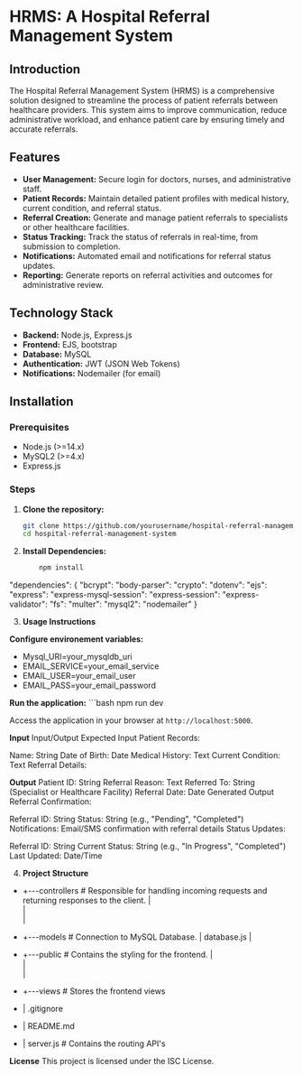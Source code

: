 # HRMS: A Hospital Referral Management System

## Introduction

The Hospital Referral Management System (HRMS) is a comprehensive solution designed to streamline the process of patient referrals between healthcare providers. This system aims to improve communication, reduce administrative workload, and enhance patient care by ensuring timely and accurate referrals.

## Features

- **User Management:** Secure login for doctors, nurses, and administrative staff.
- **Patient Records:** Maintain detailed patient profiles with medical history, current condition, and referral status.
- **Referral Creation:** Generate and manage patient referrals to specialists or other healthcare facilities.
- **Status Tracking:** Track the status of referrals in real-time, from submission to completion.
- **Notifications:** Automated email and  notifications for referral status updates.
- **Reporting:** Generate reports on referral activities and outcomes for administrative review.


## Technology Stack

- **Backend:** Node.js, Express.js
- **Frontend:** EJS, bootstrap
- **Database:** MySQL
- **Authentication:** JWT (JSON Web Tokens)
- **Notifications:**  Nodemailer (for email)


## Installation

### Prerequisites

- Node.js (>=14.x)
- MySQL2 (>=4.x)
- Express.js

### Steps

1. **Clone the repository:**
   ```bash
   git clone https://github.com/yourusername/hospital-referral-management-system.git
   cd hospital-referral-management-system

2. **Install Dependencies:**

    ```bash 
        npm install

"dependencies": {
    "bcrypt": 
    "body-parser": 
    "crypto": 
    "dotenv": 
    "ejs": 
    "express": 
    "express-mysql-session": 
    "express-session": 
    "express-validator": 
    "fs":
    "multer": 
    "mysql2": 
    "nodemailer"
  }

3. **Usage Instructions** 

**Configure environement variables:**
- Mysql_URI=your_mysqldb_uri
- EMAIL_SERVICE=your_email_service
- EMAIL_USER=your_email_user
- EMAIL_PASS=your_email_password

**Run the application:**
    ```bash 
   npm run dev

Access the application in your browser at `http://localhost:5000`.

**Input**
Input/Output
Expected Input
Patient Records:

Name: String
Date of Birth: Date
Medical History: Text
Current Condition: Text
Referral Details:

**Output**
Patient ID: String
Referral Reason: Text
Referred To: String (Specialist or Healthcare Facility)
Referral Date: Date
Generated Output
Referral Confirmation:

Referral ID: String
Status: String (e.g., "Pending", "Completed")
Notifications: Email/SMS confirmation with referral details
Status Updates:

Referral ID: String
Current Status: String (e.g., "In Progress", "Completed")
Last Updated: Date/Time


4. **Project Structure**

- +---controllers                     # Responsible for handling incoming requests and returning responses to the client.
|     
|       
|         
- +---models                          # Connection to MySQL Database.
|       database.js
|       
- +---public                          # Contains the styling for the frontend.
|   
|   
|   
- +---views                           # Stores the frontend views 
       

- |   .gitignore
- |   README.md
- |   server.js                       # Contains the routing API's 

**License**
This project is licensed under the ISC License. 

